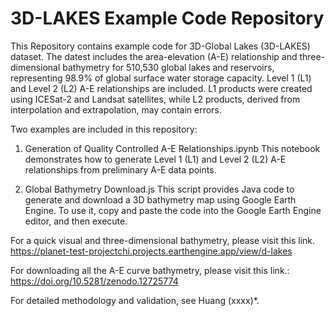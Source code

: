 # 3D-LAKES Example Code Repository

This Repository contains example code for 3D-Global Lakes (3D-LAKES) dataset. The datest includes the area-elevation (A-E) relationship and three-dimensional bathymetry for 510,530 global lakes and reservoirs, representing 98.9% of global surface water storage capacity. Level 1 (L1) and Level 2 (L2) A-E relationships are included. L1 products were created using ICESat-2 and Landsat satellites, while L2 products, derived from interpolation and extrapolation, may contain errors.

Two examples are included in this repository:

1. Generation of Quality Controlled A-E Relationships.ipynb
This notebook demonstrates how to generate Level 1 (L1) and Level 2 (L2) A-E relationships from preliminary A-E data points.

2. Global Bathymetry Download.js
This script provides Java code to generate and download a 3D bathymetry map using Google Earth Engine. To use it, copy and paste the code into the Google Earth Engine editor, and then execute.
   
For a quick visual and three-dimensional bathymetry, please visit this link.
https://planet-test-projectchi.projects.earthengine.app/view/d-lakes

For downloading all the A-E curve bathymetry, please visit this link.:
https://doi.org/10.5281/zenodo.12725774

For detailed methodology and validation, see Huang (xxxx)*.


